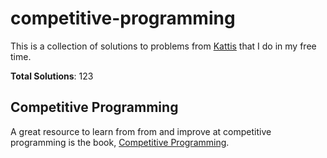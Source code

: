 # competitive-programming

This is a collection of solutions to problems from [Kattis](https://open.kattis.com) that I do in my free time.

**Total Solutions**: 123

## Competitive Programming

A great resource to learn from from and improve at competitive programming is the book, [Competitive Programming](https://cpbook.net/).
